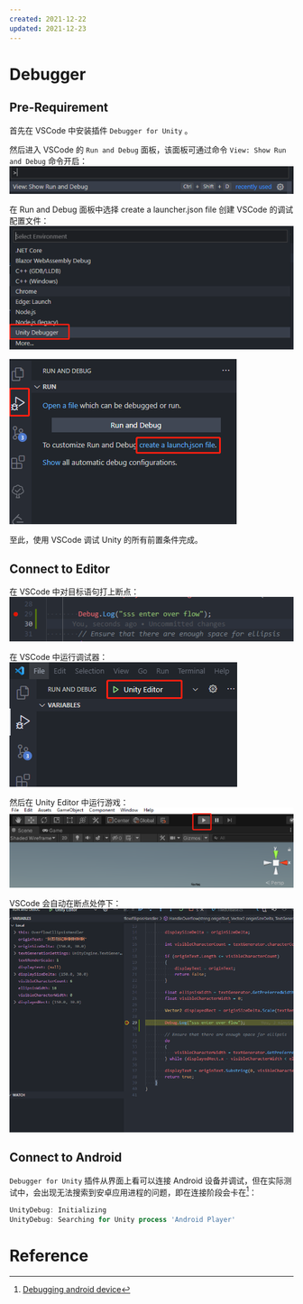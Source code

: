 ```yaml
---
created: 2021-12-22
updated: 2021-12-23
---
```

# Debugger

## Pre-Requirement

首先在 VSCode 中安装插件 `Debugger for Unity` 。

然后进入 VSCode 的 `Run and Debug` 面板，该面板可通过命令 `View: Show Run and Debug` 命令开启：
![|500](assets/Unity%20-%20VSCode/image-20211203093349860.png)

在 Run and Debug 面板中选择 create a launcher.json file 创建 VSCode 的调试配置文件：
![](assets/Unity%20-%20VSCode/image-20211203093401425.png)

![](assets/Unity%20-%20VSCode/image-20211203093406916.png)

至此，使用 VSCode 调试 Unity 的所有前置条件完成。

## Connect to Editor

在 VSCode 中对目标语句打上断点：
![|500](assets/Unity%20-%20VSCode/image-20211203094034084.png)

在 VSCode 中运行调试器：
![|500](assets/Unity%20-%20VSCode/image-20211203094043714.png)

然后在 Unity Editor 中运行游戏：
![|500](assets/Unity%20-%20VSCode/image-20211203094054665.png)

VSCode 会自动在断点处停下：
![|500](assets/Unity%20-%20VSCode/image-20211203094105727.png)

## Connect to Android

`Debugger for Unity` 插件从界面上看可以连接 Android 设备并调试，但在实际测试中，会出现无法搜索到安卓应用进程的问题，即在连接阶段会卡在[^1]：

```powershell
UnityDebug: Initializing
UnityDebug: Searching for Unity process 'Android Player'
```

# Reference

[^1]:[Debugging android device](https://github.com/Unity-Technologies/vscode-unity-debug/issues/44#issuecomment-503430808)